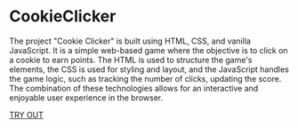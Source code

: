 # CookieClicker
The project "Cookie Clicker" is built using HTML, CSS, and vanilla JavaScript.
It is a simple web-based game where the objective is to click on a cookie to earn points.
The HTML is used to structure the game's elements, the CSS is used for styling and layout,
and the JavaScript handles the game logic, such as tracking the number of clicks, updating the score.
The combination of these technologies allows for an interactive and enjoyable user experience in the browser.

[TRY OUT](https://zibi95.github.io/CookieClicker/)
